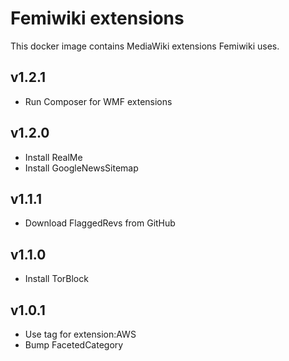 # Femiwiki extensions

This docker image contains MediaWiki extensions Femiwiki uses.

## v1.2.1

- Run Composer for WMF extensions

## v1.2.0

- Install RealMe
- Install GoogleNewsSitemap

## v1.1.1

- Download FlaggedRevs from GitHub

## v1.1.0

- Install TorBlock

## v1.0.1

- Use tag for extension:AWS
- Bump FacetedCategory
